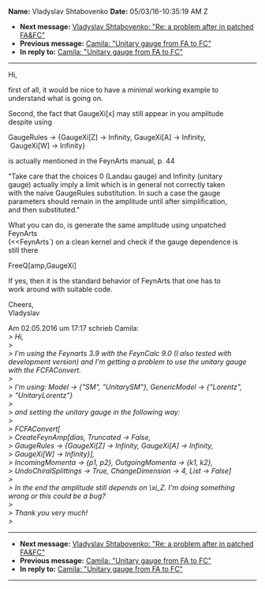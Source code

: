 **Name:** Vladyslav Shtabovenko
**Date:** 05/03/16-10:35:19 AM Z

  - **Next message:** [Vladyslav Shtabovenko: "Re: a problem after in
    patched FA\&FC"](1051.html)
  - **Previous message:** [Camila: "Unitary gauge from FA to
    FC"](1049.html)
  - **In reply to:** [Camila: "Unitary gauge from FA to FC"](1049.html)

-----

Hi,  

first of all, it would be nice to have a minimal working example to  
understand what is going on.  

Second, the fact that GaugeXi[x] may still appear in you
amplitude  
despite using  

GaugeRules -\> {GaugeXi[Z] -\> Infinity, GaugeXi[A] -\>
Infinity,  
 GaugeXi[W] -\> Infinity}  

is actually mentioned in the FeynArts manual, p. 44  

"Take care that the choices 0 (Landau gauge) and Infinity (unitary  
gauge) actually imply a limit which is in general not correctly taken  
with the naive GaugeRules substitution. In such a case the gauge  
parameters should remain in the amplitude until after simplification,  
and then substituted."  

What you can do, is generate the same amplitude using unpatched
FeynArts  
(\<\<FeynArts\`) on a clean kernel and check if the gauge dependence
is  
still there  

FreeQ[amp,GaugeXi]  

If yes, then it is the standard behavior of FeynArts that one has to  
work around with suitable code.  

Cheers,  
Vladyslav  

Am 02.05.2016 um 17:17 schrieb Camila:  
*\> Hi,*  
*\>*  
*\> I'm using the Feynarts 3.9 with the FeynCalc 9.0 (I also tested with
development version) and I'm getting a problem to use the unitary gauge
with the FCFAConvert.*  
*\>*  
*\> I'm using: Model -\> {"SM", "UnitarySM"}, GenericModel -\>
{"Lorentz",*  
*\> "UnitaryLorentz"}*  
*\>*  
*\> and setting the unitary gauge in the following way:*  
*\>*  
*\> FCFAConvert[*  
*\> CreateFeynAmp[dias, Truncated -\> False,*  
*\> GaugeRules -\> {GaugeXi[Z] -\> Infinity, GaugeXi[A]
-\> Infinity,*  
*\> GaugeXi[W] -\> Infinity}],*  
*\> IncomingMomenta -\> {p1, p2}, OutgoingMomenta -\> {k1, k2},*  
*\> UndoChiralSplittings -\> True, ChangeDimension -\> 4, List -\>
False]*  
*\>*  
*\> In the end the amplitude still depends on \\xi\_Z. I'm doing
something wrong or this could be a bug?*  
*\>*  
*\> Thank you very much\!*  
*\>*  

-----

  - **Next message:** [Vladyslav Shtabovenko: "Re: a problem after in
    patched FA\&FC"](1051.html)
  - **Previous message:** [Camila: "Unitary gauge from FA to
    FC"](1049.html)
  - **In reply to:** [Camila: "Unitary gauge from FA to FC"](1049.html)

-----

